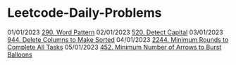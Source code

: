 # Leetcode-Daily-Problems
01/01/2023 [290. Word Pattern](https://github.com/pratapshingane18/Leetcode-Daily-Problems/blob/main/290.%20Word%20Pattern)
02/01/2023 [520. Detect Capital](https://github.com/pratapshingane18/Leetcode-Daily-Problems/blob/main/520.%20Detect%20Capital)
03/01/2023 [944. Delete Columns to Make Sorted](https://github.com/pratapshingane18/Leetcode-Daily-Problems/blob/main/944.%20Delete%20Columns%20to%20Make%20Sorted)
04/01/2023 [2244. Minimum Rounds to Complete All Tasks](https://github.com/pratapshingane18/Leetcode-Daily-Problems/blob/main/2244.%20Minimum%20Rounds%20to%20Complete%20All%20Tasks)
05/01/2023 [452. Minimum Number of Arrows to Burst Balloons](https://github.com/pratapshingane18/Leetcode-Daily-Problems/blob/main/452.%20Minimum%20Number%20of%20Arrows%20to%20Burst%20Balloons)
